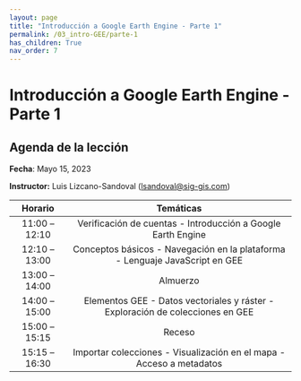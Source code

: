 ```yaml
---
layout: page
title: "Introducción a Google Earth Engine - Parte 1"
permalink: /03_intro-GEE/parte-1
has_children: True
nav_order: 7
---
```


# Introducción a Google Earth Engine - Parte 1

## Agenda de la lección

**Fecha**: Mayo 15, 2023

**Instructor:** Luis Lizcano-Sandoval ([lsandoval@sig-gis.com](lsandoval@sig-gis.com))

|    Horario    |                                                                    Temáticas                                                                    |
|:-------------:|:-----------------------------------------------------------------------------------------------------------------------------------------------:|
| 11:00 – 12:10 | Verificación de cuentas - Introducción a Google Earth Engine                        |
| 12:10 – 13:00 | Conceptos básicos - Navegación en la plataforma - Lenguaje JavaScript en GEE        |
| 13:00 – 14:00 | Almuerzo                                                                            |
| 14:00 – 15:00 | Elementos GEE - Datos vectoriales y ráster - Exploración de colecciones en GEE      |
| 15:00 – 15:15 | Receso                                                                              |
| 15:15 – 16:30 | Importar colecciones - Visualización en el mapa - Acceso a metadatos                |
